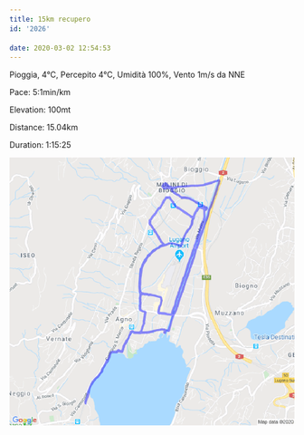 ```yaml
---
title: 15km recupero
id: '2026'

date: 2020-03-02 12:54:53
---
```


Pioggia, 4°C, Percepito 4°C, Umidità 100%, Vento 1m/s da NNE

Pace: 5:1min/km

Elevation: 100mt

Distance: 15.04km

Duration: 1:15:25

![image](/images/2021/08/20200302-activity-map.png)
